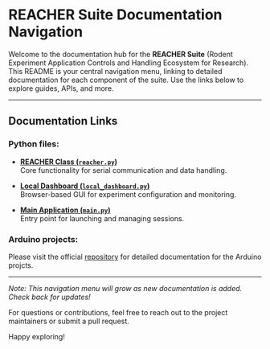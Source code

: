# REACHER Suite Documentation Navigation

Welcome to the documentation hub for the **REACHER Suite** (Rodent Experiment Application Controls and Handling Ecosystem for Research). This README is your central navigation menu, linking to detailed documentation for each component of the suite. Use the links below to explore guides, APIs, and more.

---

## Documentation Links

### Python files:

- **[REACHER Class (`reacher.py`)](python/reacher.md)**  
  Core functionality for serial communication and data handling.
  
- **[Local Dashboard (`local_dashboard.py`)](python/local_dashboard.md)**  
  Browser-based GUI for experiment configuration and monitoring.
  
- **[Main Application (`main.py`)](python/main.md)**  
  Entry point for launching and managing sessions.
  
### Arduino projects:

Please visit the official [repository](https://github.com/Otis-Lab-MUSC/REACHER-Firmware) for detailed documentation for the Arduino projcts.

---

*Note: This navigation menu will grow as new documentation is added. Check back for updates!*

For questions or contributions, feel free to reach out to the project maintainers or submit a pull request.

Happy exploring!